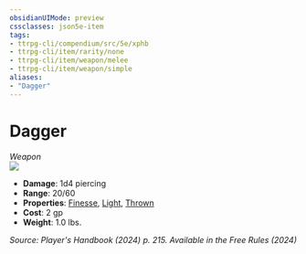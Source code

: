 ```yaml
---
obsidianUIMode: preview
cssclasses: json5e-item
tags:
- ttrpg-cli/compendium/src/5e/xphb
- ttrpg-cli/item/rarity/none
- ttrpg-cli/item/weapon/melee
- ttrpg-cli/item/weapon/simple
aliases: 
- "Dagger"
---
```

# Dagger
*Weapon*  
![](2-Mechanics/CLI/items/img/dagger.webp#right)

- **Damage**: 1d4 piercing
- **Range**: 20/60
- **Properties**: [Finesse](2-Mechanics/CLI/rules/item-properties.md#Finesse), [Light](2-Mechanics/CLI/rules/item-properties.md#Light), [Thrown](2-Mechanics/CLI/rules/item-properties.md#Thrown)
- **Cost**: 2 gp
- **Weight**: 1.0 lbs.

*Source: Player's Handbook (2024) p. 215. Available in the Free Rules (2024)*